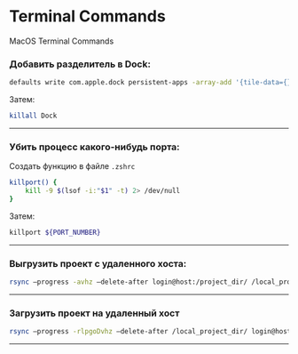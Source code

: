 # Terminal Commands
MacOS Terminal Commands

### Добавить разделитель в Dock:

```bash
defaults write com.apple.dock persistent-apps -array-add '{tile-data={}; tile-type="spacer-tile";}'
```

Затем:

```bash
killall Dock
```

***

### Убить процесс какого-нибудь порта:

Создать функцию в файле `.zshrc`

```bash
killport() {
    kill -9 $(lsof -i:"$1" -t) 2> /dev/null
}
```

Затем:

```bash
killport ${PORT_NUMBER}
```

***

### Выгрузить проект с удаленного хоста:

```bash
rsync —progress -avhz —delete-after login@host:/project_dir/ /local_project_dir/
```

***

### Загрузить проект на удаленный хост

```bash
rsync —progress -rlpgoDvhz —delete-after /local_project_dir/ login@host:/project_dir/
```

***
